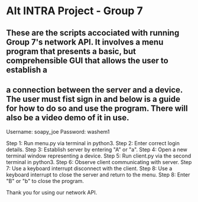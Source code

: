 # Alt INTRA Project - Group 7

## These are the scripts accociated with running Group 7's network API. It involves a menu program that presents a basic, but comprehensible GUI that allows the user to establish a  
## a connection between the server and a device. The user must fist sign in and below is a guide for how to do so and use the program. There will also be a video demo of it in use.

Username: soapy_joe
Password: washem1

Step 1: Run menu.py via terminal in python3.
Step 2: Enter correct login details.
Step 3: Establish server by entering "A" or "a".
Step 4: Open a new terminal window representing a device.
Step 5: Run client.py via the second terminal in python3.
Step 6: Observe client communicating with server.
Step 7: Use a keyboard interrupt disconnect with the client.
Step 8: Use a keyboard interrupt to close the server and return to the menu.
Step 8: Enter "B" or "b" to close the program.

Thank you for using our network API.